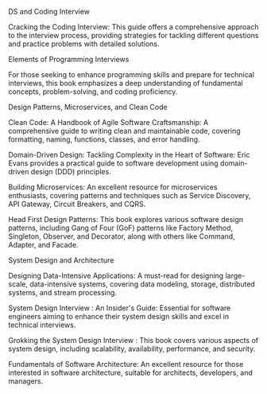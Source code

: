 
DS and Coding Interview  
  
Cracking the Coding Interview: This guide offers a comprehensive approach to the interview process, providing strategies for tackling different questions and practice problems with detailed solutions.  
  
Elements of Programming Interviews  
  
For those seeking to enhance programming skills and prepare for technical interviews, this book emphasizes a deep understanding of fundamental concepts, problem-solving, and coding proficiency.  
  
Design Patterns, Microservices, and Clean Code  
  
Clean Code: A Handbook of Agile Software Craftsmanship: A comprehensive guide to writing clean and maintainable code, covering formatting, naming, functions, classes, and error handling.  
  
Domain-Driven Design: Tackling Complexity in the Heart of Software: Eric Evans provides a practical guide to software development using domain-driven design (DDD) principles.  
  
Building Microservices: An excellent resource for microservices enthusiasts, covering patterns and techniques such as Service Discovery, API Gateway, Circuit Breakers, and CQRS.  
  
Head First Design Patterns: This book explores various software design patterns, including Gang of Four (GoF) patterns like Factory Method, Singleton, Observer, and Decorator, along with others like Command, Adapter, and Facade.  
  
System Design and Architecture  
  
Designing Data-Intensive Applications: A must-read for designing large-scale, data-intensive systems, covering data modeling, storage, distributed systems, and stream processing.  
  
System Design Interview : An Insider's Guide: Essential for software engineers aiming to enhance their system design skills and excel in technical interviews.  
  
Grokking the System Design Interview : This book covers various aspects of system design, including scalability, availability, performance, and security.  
  
Fundamentals of Software Architecture: An excellent resource for those interested in software architecture, suitable for architects, developers, and managers.